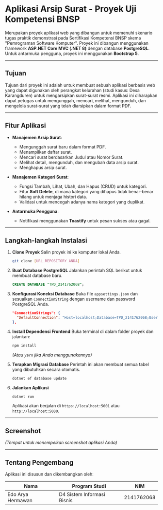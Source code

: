 # Aplikasi Arsip Surat - Proyek Uji Kompetensi BNSP

Merupakan proyek aplikasi web yang dibangun untuk memenuhi skenario tugas praktik demonstrasi pada Sertifikasi Kompetensi BNSP skema "Pemrograman Software Komputer". Proyek ini dibangun menggunakan framework **ASP.NET Core MVC (.NET 8)** dengan database **PostgreSQL**. Untuk antarmuka pengguna, proyek ini menggunakan **Bootstrap 5**.

---

## Tujuan

Tujuan dari proyek ini adalah untuk membuat sebuah aplikasi berbasis web yang dapat digunakan oleh perangkat kelurahan (studi kasus: Desa Karangduren) untuk mengarsipkan surat-surat resmi. Aplikasi ini diharapkan dapat petugas untuk mengunggah, mencari, melihat, mengunduh, dan mengelola surat-surat yang telah diarsipkan dalam format PDF.

---

## Fitur Aplikasi

- **Manajemen Arsip Surat**:

  - Mengunggah surat baru dalam format PDF.
  - Menampilkan daftar surat.
  - Mencari surat berdasarkan Judul atau Nomor Surat.
  - Melihat detail, mengunduh, dan mengubah data arsip surat.
  - Menghapus arsip surat.

- **Manajemen Kategori Surat**:

  - Fungsi Tambah, Lihat, Ubah, dan Hapus (CRUD) untuk kategori.
  - Fitur **Soft Delete**, di mana kategori yang dihapus tidak benar-benar hilang untuk menjaga histori data.
  - Validasi untuk mencegah adanya nama kategori yang duplikat.

- **Antarmuka Pengguna**:
  - Notifikasi menggunakan **Toastify** untuk pesan sukses atau gagal.

---

## Langkah-langkah Instalasi

1.  **Clone Proyek**
    Salin proyek ini ke komputer lokal Anda.

    ```bash
    git clone [URL_REPOSITORY_ANDA]
    ```

2.  **Buat Database PostgreSQL**
    Jalankan perintah SQL berikut untuk membuat database baru.

    ```sql
    CREATE DATABASE "TPD_2141762068";
    ```

3.  **Konfigurasi Koneksi Database**
    Buka file `appsettings.json` dan sesuaikan `ConnectionString` dengan username dan password PostgreSQL Anda.

    ```json
    "ConnectionStrings": {
      "DefaultConnection": "Host=localhost;Database=TPD_2141762068;Username=postgres;Password=password_anda"
    },
    ```

4.  **Install Dependensi Frontend**
    Buka terminal di dalam folder proyek dan jalankan:

    ```bash
    npm install
    ```

    _(Atau `yarn` jika Anda menggunakannya)_

5.  **Terapkan Migrasi Database**
    Perintah ini akan membuat semua tabel yang dibutuhkan secara otomatis.

    ```bash
    dotnet ef database update
    ```

6.  **Jalankan Aplikasi**
    ```bash
    dotnet run
    ```
    Aplikasi akan berjalan di `https://localhost:5001` atau `http://localhost:5000`.

---

## Screenshot

_(Tempat untuk menempelkan screenshot aplikasi Anda)_

---

## Tentang Pengembang

Aplikasi ini disusun dan dikembangkan oleh:

| Nama              | Program Studi              | NIM        |
| ----------------- | -------------------------- | ---------- |
| Edo Arya Hermawan | D4 Sistem Informasi Bisnis | 2141762068 |
